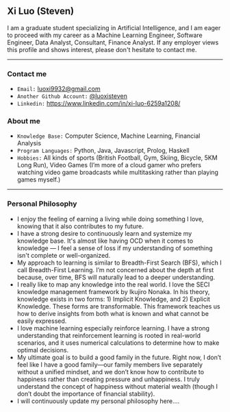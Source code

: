 ## Xi Luo (Steven) 
I am a graduate student specializing in Artificial Intelligence, and I am eager to proceed with my career as a Machine Learning Engineer, Software Engineer, Data Analyst, Consultant, Finance Analyst.
If any employer views this profile and shows interest, please don't hesitate to contact me.

---
### Contact me
- `Email:` luoxi9932@gmail.com
- `Another Github Account:` [@luoxisteven](https://github.com/luoxisteven)  
- `Linkedin:` https://www.linkedin.com/in/xi-luo-6259a1208/

### About me
- `Knowledge Base:` Computer Science, Machine Learning, Financial Analysis
- `Program Languages:` Python, Java, Javascript, Prolog, Haskell
- `Hobbies:` All kinds of sports (British Football, Gym, Skiing, Bicycle, 5KM Long Run), Video Games (I’m more of a cloud gamer who prefers watching video game broadcasts while multitasking rather than playing games myself.)

----
### Personal Philosophy

- I enjoy the feeling of earning a living while doing something I love, knowing that it also contributes to my future. 
- I have a strong desire to continuously learn and systemize my knowledge base. 
It's almost like having OCD when it comes to knowledge — I feel a sense of loss if my understanding of something isn't complete or well-organized.
- My approach to learning is similar to Breadth-First Search (BFS), which I call Breadth-First Learning. I’m not concerned about the depth at first because, over time, BFS will naturally lead to a deeper understanding.
- I really like to map any knowledge into the real world. I love the SECI knowledge management framework by Ikujiro Nonaka. In his theory, knowledge exists in two forms: 1) Implicit Knowledge, and 2) Explicit Knowledge. These forms are transformable. 
This framework teaches us how to derive insights from both what is known and what cannot be easily expressed.
- I love machine learning especially reinforce learning. 
I have a strong understanding that reinforcement learning is rooted in real-world scenarios, and it uses numerical calculations to determine how to make optimal decisions.
- My ultimate goal is to build a good family in the future. Right now, I don’t feel like I have a good family—our family members live separately without a unified mindset, and we don’t know how to contribute to happiness rather than creating pressure and unhappiness. I truly understand the concept of happiness without material wealth (though I don’t doubt the importance of financial stability).
- I will continuously update my personal philosophy here....